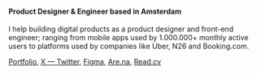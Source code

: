 #### Product Designer & Engineer based in Amsterdam

I help building digital products as a product designer and front-end engineer; ranging from mobile apps used by 1.000.000+ monthly active users to platforms used by companies like Uber, N26 and Booking.com.

[Portfolio](https://lorenzodelijser.com), [X — Twitter](https://x.com/lorenzodelijser), [Figma](https://www.figma.com/@lorenzo), [Are.na](https://www.are.na/lorenzo-de-lijser/channels), [Read.cv](https://read.cv/lorenzo)
